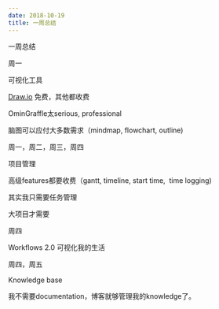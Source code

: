 ```yaml
---
date: 2018-10-19
title: 一周总结
---
```

一周总结

周一

可视化工具

[Draw.io](http://Draw.io) 免费，其他都收费

OminGraffle太serious, professional

脑图可以应付大多数需求（mindmap, flowchart, outline)

周一，周二，周三，周四

项目管理

高级features都要收费（gantt, timeline, start time,  time logging)

其实我只需要任务管理

大项目才需要

周四

Workflows 2.0 可视化我的生活

周四，周五

Knowledge base

我不需要documentation，博客就够管理我的knowledge了。
